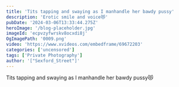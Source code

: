 ```yaml
---
title: 'Tits tapping and swaying as I manhandle her bawdy pussy'
description: 'Erotic smile and voice😻'
pubDate: '2024-03-06T13:33:44.275Z'
heroImage: '/blog-placeholder.jpg'
imageId: 'ecpvzyfwrskv8ocxdi8j'
OgImagePath: '0009.png'
video: 'https://www.xvideos.com/embedframe/69672203'
categories: ['uncensored']
tags: ['Private Photography']
author: '["Sexford_Street"]'
---
```


Tits tapping and swaying as I manhandle her bawdy pussy😻





